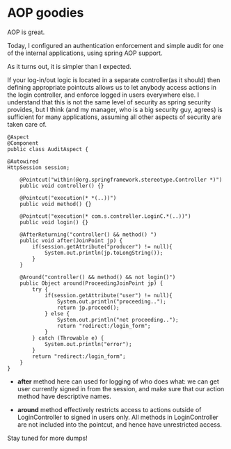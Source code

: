 # AOP goodies

AOP is great.

Today, I configured an authentication enforcement and simple audit for one of the internal applications, using spring AOP support.

As it turns out, it is simpler than I expected.

If your log-in/out logic is located in a separate controller(as it should) then defining appropriate pointcuts allows us to let anybody access actions in the login controller, and enforce logged in users everywhere else. I understand that this is not the same level of security as spring security provides, but I think (and my manager, who is a big security guy, agrees) is sufficient for many applications, assuming all other aspects of security are taken care of.

    @Aspect
    @Component
    public class AuditAspect {

	@Autowired
	HttpSession session;

	    @Pointcut("within(@org.springframework.stereotype.Controller *)")
	    public void controller() {}

	    @Pointcut("execution(* *(..))")
	    public void method() {}

	    @Pointcut("execution(* com.s.controller.LoginC.*(..))")
	    public void login() {}

	    @AfterReturning("controller() && method() ")
	    public void after(JoinPoint jp) {
	    	if(session.getAttribute("producer") != null){
    		    System.out.println(jp.toLongString());
	    	}
	    }

	    @Around("controller() && method() && not login()")
	    public Object around(ProceedingJoinPoint jp) {
	    	try {
			    if(session.getAttribute("user") != null){
			    	System.out.println("proceeding..");
			    	return jp.proceed();
			    } else {
			    	System.out.println("not proceeding..");
			    	return "redirect:/login_form";
			    }
		    } catch (Throwable e) {
		    	System.out.println("error");
		    }
	    	return "redirect:/login_form";
	    }
    }


* **after** method here can used for logging of who does what: we can get user currently signed in from the session, and make sure that our action method have descriptive names.

* **around** method effectively restricts access to actions outside of LoginController to signed in users only. All methods in LoginController are not included into the pointcut, and hence have unrestricted access.

Stay tuned for more dumps!
